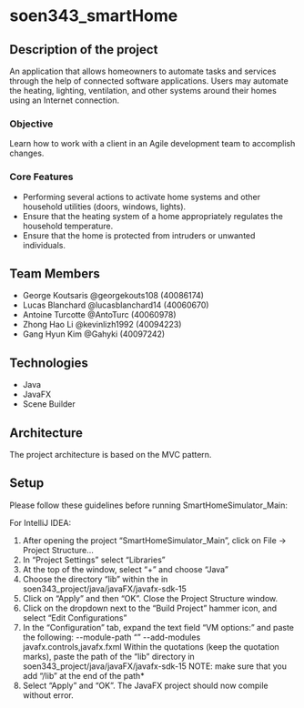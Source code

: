 # soen343_smartHome

## Description of the project

An application that allows homeowners to automate tasks and services through the help of connected software applications. Users may automate the heating, lighting, ventilation, and other systems around their homes using an Internet connection. 

### Objective

Learn how to work with a client in an Agile development team to accomplish changes.

### Core Features

- Performing several actions to activate home systems and other household utilities (doors, windows, lights).
- Ensure that the heating system of a home appropriately regulates the household temperature.
- Ensure that the home is protected from intruders or unwanted individuals.

## Team Members

- George Koutsaris @georgekouts108 (40086174)
- Lucas Blanchard @lucasblanchard14 (40060670) 
- Antoine Turcotte @AntoTurc (40060978)
- Zhong Hao Li @kevinlizh1992 (40094223)
- Gang Hyun Kim @Gahyki (40097242) 

## Technologies

- Java
- JavaFX
- Scene Builder

## Architecture
The project architecture is based on the MVC pattern.  

## Setup

Please follow these guidelines before running SmartHomeSimulator_Main: 

For IntelliJ IDEA:

1) After opening the project “SmartHomeSimulator_Main”, click on File -> Project Structure…
2) In “Project Settings” select “Libraries”
3) At the top of the window, select “+” and choose “Java”
4) Choose the directory “lib” within the in soen343_project/java/javaFX/javafx-sdk-15 
5) Click on “Apply” and then “OK”. Close the Project Structure window.
6) Click on the dropdown next to the “Build Project” hammer icon, and select “Edit Configurations”
7) In the “Configuration” tab, expand the text field “VM options:” and paste the following: --module-path “” --add-modules javafx.controls,javafx.fxml
   Within the quotations (keep the quotation marks), paste the path of the “lib” directory in soen343_project/java/javaFX/javafx-sdk-15 
   NOTE: make sure that you add “/lib” at the end of the path*
8) Select “Apply” and “OK”. The JavaFX project should now compile without error.
